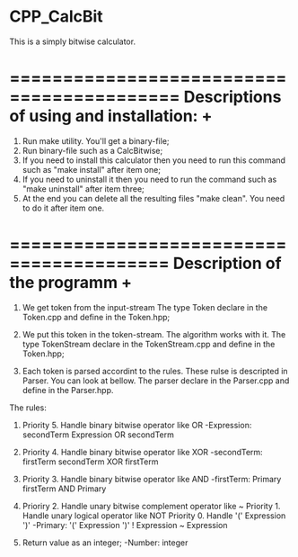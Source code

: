 # CPP_CalcBit
This is a simply bitwise calculator.

==========================================
Descriptions of using and installation:  +
==========================================
1. Run make utility. You'll get a binary-file;
2. Run binary-file such as a CalcBitwise;
3. If you need to install this calculator then
you need to run this command such as "make install" after item one;
4. If you need to uninstall it then you need
to run the command such as "make uninstall" after item three;
5. At the end you can delete all the resulting files "make clean".
You need to do it after item one.

=========================================
Description of the programm		+
=========================================
1. We get token from the input-stream
The type Token declare in the Token.cpp and
define in the Token.hpp;

2. We put this token in the token-stream.
The algorithm works with it.
The type TokenStream declare in the TokenStream.cpp and
define in the Token.hpp;

3. Each token is parsed accordint to the rules.
These rulse is descripted in Parser. You can look at bellow.
The parser declare in the Parser.cpp and
define in the Parser.hpp.

The rules:
1) Priority 5. Handle binary bitwise operator like OR 
-Expression:
secondTerm
Expression OR secondTerm

2) Priority 4. Handle binary bitwise operator like XOR 
-secondTerm:
firstTerm
secondTerm XOR firstTerm

3) Priority 3. Handle binary bitwise operator like AND 
-firstTerm:
Primary
firstTerm AND Primary

4) Prioriry 2. Handle unary bitwise complement operator like ~
Priority 1. Handle unary logical operator like NOT
Priority 0. Handle '(' Expression ')'
-Primary:
'(' Expression ')'
! Expression
~ Expression

5) Return value as an integer;
-Number:
integer
